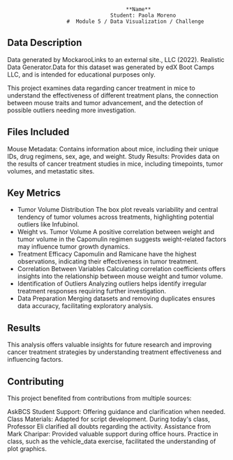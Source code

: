                                          **Name**
                                     Student: Paola Moreno
                       #  Module 5 / Data Visualization / Challenge
      
## Data Description

Data generated by MockarooLinks to an external site., LLC (2022). Realistic Data Generator.Data for this dataset was generated by edX Boot Camps LLC, and is intended for educational 
purposes only.

This project examines data regarding cancer treatment in mice to understand the effectiveness 
of different treatment plans, the connection between mouse traits and tumor advancement, and the detection of possible outliers needing more investigation.

## Files Included

Mouse Metadata: Contains information about mice, including their unique IDs, drug regimens, sex, age, and weight.
Study Results: Provides data on the results of cancer treatment studies in mice, including timepoints, tumor volumes, and metastatic sites.

## Key Metrics
* Tumor Volume Distribution
  The box plot reveals variability and central tendency of tumor volumes across treatments, highlighting potential outliers like Infubinol.
* Weight vs. Tumor Volume
  A positive correlation between weight and tumor volume in the Capomulin regimen suggests weight-related factors may influence tumor growth dynamics.
* Treatment Efficacy
  Capomulin and Ramicane have the highest observations, indicating their effectiveness in tumor treatment.
* Correlation Between Variables
  Calculating correlation coefficients offers insights into the relationship between mouse weight and tumor volume.
* Identification of Outliers
  Analyzing outliers helps identify irregular treatment responses requiring further investigation.
* Data Preparation
  Merging datasets and removing duplicates ensures data accuracy, facilitating exploratory analysis.
            
## Results

This analysis offers valuable insights for future research and improving cancer treatment strategies by understanding treatment effectiveness and influencing factors.

## Contributing

This project benefited from contributions from multiple sources:

AskBCS Student Support: Offering guidance and clarification when needed.
Class Materials: Adapted for script development. During today's class, Professor Eli clarified all doubts regarding the activity.
Assistance from Mark Charipar: Provided valuable support during office hours.
Practice in class, such as the vehicle_data exercise, facilitated the understanding of plot graphics.
